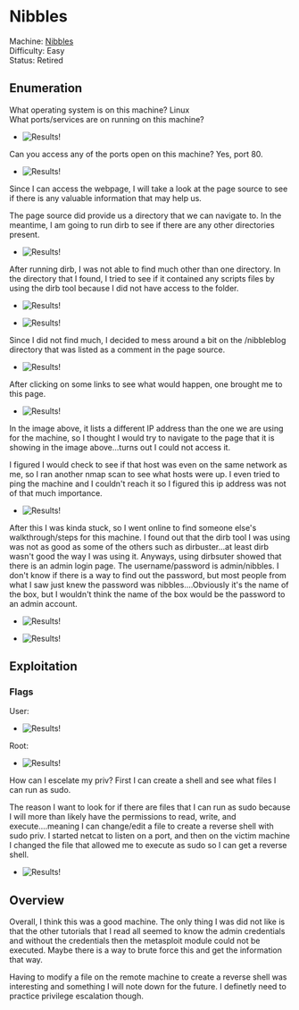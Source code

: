 # Nibbles

Machine: [Nibbles](https://app.hackthebox.com/machines/Nibbles)\
Difficulty: Easy\
Status: Retired



## Enumeration

What operating system is on this machine? Linux\
What ports/services are on running on this machine? 
- ![Results!](screenshots/1.png)


Can you access any of the ports open on this machine? Yes, port 80.
- ![Results!](screenshots/2.png)


Since I can access the webpage, I will take a look at the page source to see if there is any valuable information that may help us.

The page source did provide us a directory that we can navigate to. In the meantime, I am going to run dirb to see if there are any other directories present. 

- ![Results!](screenshots/3.png)



After running dirb, I was not able to find much other than one directory. In the directory that I found, I tried to see if it contained any scripts files by using the dirb tool because I did not have access to the folder.

- ![Results!](screenshots/4.png)



- ![Results!](screenshots/5.png)



Since I did not find much, I decided to mess around a bit on the /nibbleblog directory that was listed as a comment in the page source.

- ![Results!](screenshots/6.png)


After clicking on some links to see what would happen, one brought me to this page.

- ![Results!](screenshots/7.png)



In the image above, it lists a different IP address than the one we are using for the machine, so I thought I would try to navigate to the page that it is showing in the image above...turns out I could not access it.

I figured I would check to see if that host was even on the same network as me, so I ran another nmap scan to see what hosts were up. I even tried to ping the machine and I couldn't reach it so I figured this ip address was not of that much importance. 

- ![Results!](screenshots/8.png)


After this I was kinda stuck, so I went online to find someone else's walkthrough/steps for this machine. I found out that the dirb tool I was using was not as good as some of the others such as dirbuster...at least dirb wasn't good the way I was using it. Anyways, using dirbsuter showed that there is an admin login page. The username/password is admin/nibbles. I don't know if there is a way to find out the password, but most people from what I saw just knew the password was nibbles....Obviously it's the name of the box, but I wouldn't think the name of the box would be the password to an admin account.


- ![Results!](screenshots/9.png)



- ![Results!](screenshots/10.png)





## Exploitation




### Flags
User:

- ![Results!](screenshots/11.png)



Root: 

- ![Results!](screenshots/12.png)


How can I escelate my priv?  First I can create a shell and see what files I can run as sudo.


The reason I want to look for if there are files that I can run as sudo because I will more than likely have the permissions to read, write, and execute....meaning I can change/edit a file to create a reverse shell with sudo priv.  I started netcat to listen on a port, and then on the victim machine I changed the file that allowed me to execute as sudo so I can get a reverse shell.

- ![Results!](screenshots/13.png)


## Overview
Overall, I think this was a good machine. The only thing I was did not like is that the other tutorials that I read all seemed to know the admin credentials and without the credentials then the metasploit module could not be executed. Maybe there is a way to brute force this and get the information that way.  

Having to modify a file on the remote machine to create a reverse shell was interesting and something I will note down for the future. I definetly need to practice privilege escalation though.


